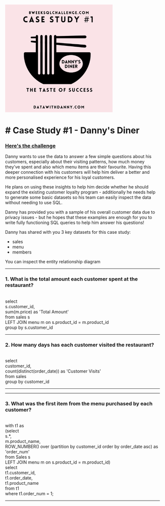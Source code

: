 
<!DOCTYPE html>
<html lang="en">
<img src="1.png" width="350">

<head><h1># Case Study #1 - Danny's Diner</h1>
<body>
<h3><a href : "[https://8weeksqlchallenge.com/case-study-1/]">Here's the challenge</a></h3>
<p>Danny wants to use the data to answer a few simple questions about his customers, especially about their visiting patterns, how much money they’ve spent and also which menu items are their favourite. Having this deeper connection with his customers will help him deliver a better and more personalised experience for his loyal customers.

He plans on using these insights to help him decide whether he should expand the existing customer loyalty program - additionally he needs help to generate some basic datasets so his team can easily inspect the data without needing to use SQL.

Danny has provided you with a sample of his overall customer data due to privacy issues - but he hopes that these examples are enough for you to write fully functioning SQL queries to help him answer his questions!

Danny has shared with you 3 key datasets for this case study:
<ul>
<li>sales</li>
<li>menu</li>
<li>members</li>
</ul>
You can inspect the entity relationship diagram</p>
<hr>
<p> 
<h3>1. What is the total amount each customer spent at the restaurant?</h3></br>
select 
</br>s.customer_id,
</br>sum(m.price) as 'Total Amount'
</br>from sales s
</br>LEFT JOIN menu m on s.product_id = m.product_id
</br>group by s.customer_id
</p>
<hr>

<p> 
<h3>2. How many days has each customer visited the restaurant?</h3>
</br>select 
</br>customer_id,
</br>count(distinct(order_date)) as 'Customer Visits'
</br>from sales
</br>group by customer_id
</p>
<hr>
<hr>

<p> 
<h3>3. What was the first item from the menu purchased by each customer?</h3>
</br>with t1 as
</br>(select 
</br>s.*,
</br>m.product_name,
</br>ROW_NUMBER() over (partition by customer_id order by order_date asc) as 'order_num'
</br>from Sales s
</br>LEFT JOIN menu m on s.product_id = m.product_id)
</br>select 
</br>t1.customer_id,
</br>t1.order_date,
</br>t1.product_name 
</br>from t1
</br>where t1.order_num = 1;
</p>
<hr>


